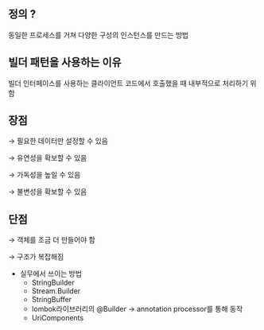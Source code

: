 ## 정의 ?

동일한 프로세스를 거쳐 다양한 구성의 인스턴스를 만드는 방법

## 빌더 패턴을 사용하는 이유

빌더 인터페이스를 사용하는 클라이언트 코드에서 호출했을 때 내부적으로 처리하기 위함

## 장점

→ 필요한 데이터만 설정할 수 있음

→ 유연성을 확보할 수 있음

→ 가독성을 높일 수 있음

→ 불변성을 확보할 수 있음

## 단점

→ 객체를 조금 더 만들어야 함

→ 구조가 복잡해짐

- 실무에서 쓰이는 방법
    - StringBuilder
    - Stream.Builder
    - StringBuffer
    - lombok라이브러리의 @Builder → annotation processor를 통해 동작
    - UriComponents
